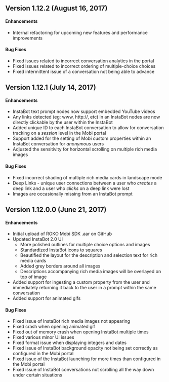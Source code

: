 ## Version 1.12.2 (August 16, 2017)
#### **Enhancements**
- Internal refactoring for upcoming new features and performance improvements

#### **Bug Fixes**
- Fixed issues related to incorrect conversation analytics in the portal
- Fixed issues related to incorrect ordering of multiple-choice choices 
- Fixed intermittent issue of a conversation not being able to advance


## Version 1.12.1 (July 14, 2017)
#### **Enhancements**
- InstaBot text prompt nodes now support embedded YouTube videos 
- Any links detected (eg: www, http://, etc) in an InstaBot nodes are now directly clickable by the user within the InstaBot
- Added unique ID to each InstaBot conversation to allow for conversation tracking on a _session_ level in the Mobi portal
- Support added for the setting of Mobi custom properties within an InstaBot conversation for _anonymous_ users
- Adjusted the sensitivity for horizontal scrolling on multiple rich media images

#### **Bug Fixes**
- Fixed incorrect shading of multiple rich media cards in landscape mode
- Deep Links - unique user connections between a user who _creates_ a deep link and a user who _clicks_ on a deep link were lost
- Images are occasionally missing from an InstaBot prompt

## Version 1.12.0.0 (June 21, 2017)
#### **Enhancements**
- Initial upload of ROKO Mobi SDK .aar on GitHub
- Updated InstaBot 2.0 UI
  - More polished outlines for multiple choice options and images
  - Standardized InstaBot icons to squares
  - Beautified the layout for the description and selection text for rich media cards 
  - Added grey borders around all images	
  - Descriptions accompanying rich media images will be overlayed on top of image
- Added support for ingesting a custom property from the user and immediately returning it back to the user in a prompt within the same conversation
- Added support for animated gifs

#### **Bug Fixes**
- Fixed issue of InstaBot rich media images not appearing 
- Fixed crash when opening animated gif
- Fixed out of memory crash when opening InstaBot multiple times
- Fixed various minor UI issues
- Fixed format issue when displaying integers and dates
- Fixed issue of InstaBot background opacity not being set correctly as configured in the Mobi portal
- Fixed issue of the InstaBot launching for more times than configured in the Mobi portal
- Fixed issue of InstaBot conversations not scrolling all the way down under certain situations
